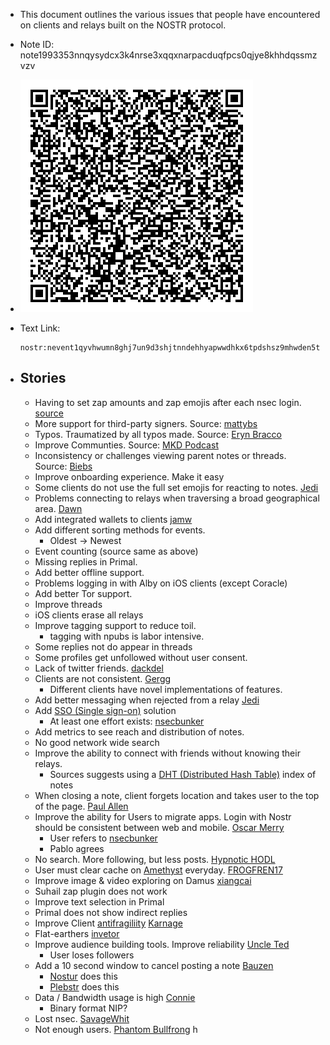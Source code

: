 - This document outlines the various issues that people have encountered on clients and relays built on the NOSTR protocol.
- Note ID: note1993353nnqysydcx3k4nrse3xqqxnarpacduqfpcs0qjye8khhdqssmzvzv
- ![nostr-horror-stories.png](./assets/nostr-horror-stories.png)
- Text Link:
  ```
  nostr:nevent1qyvhwumn8ghj7un9d3shjtnndehhyapwwdhkx6tpdshsz9mhwden5te0wfjkccte9ec8y6tdv9kzumn9wshsz9nhwden5te0wfjkccte9ehx7um5wghxuet59uq3xamnwvaz7tmsw4e8qmr9wpskwtn9wvhszrnhwden5te0dehhxtnvdakz7qg4waehxw309aex2mrp0yhxgctdw4eju6t09uq3wamnwvaz7tmjv4kxz7fwdehhxarj9e3xzmny9uq3vamnwvaz7tm9v3jkutnwdaehgu3wd3skuep0qywhwumn8ghj7mn0wd68ytnzd96xxmmfdejhytnnda3kjctv9uq35amnwvaz7tmwdaehgu3w0fjkyetyv4jjucmvda6kgtcqyq5kxxjxwvqjq3hq6x6kvwrxycqq605v8hphspy8zpuzgny767a5zk28ft3
  ```

- ## Stories
	- Having to set zap amounts and zap emojis after each nsec login. [source](https://nostr.band/?q=nevent1qythwumn8ghj7un9d3shjtnswf5k6ctv9ehx2ap0qyghwumn8ghj7mn0wd68ytnhd9hx2tcpz3mhxue69uhkummnw3ezud3c8qhx7un89uqjvamnwvaz7tmxw3czu6rpd35kvctc9ee8warg94skzcmgv4hzuer99ahx7um5wgq3jamnwvaz7tmsw43xc6tr9eex2mrp095kueewd9hj7qgnwaehxw309ac82unsd3jhqct89ejhxtcprdmhxue69uhhyetvv9ujummjv9hxwetsd9kxctnyv4mz7qghwaehxw309aex2mrp0yhxummnw3ezucnpdejz7qgwwaehxw309ahx7uewd3hkctcpz4mhxue69uhhyetvv9ujuerpd46hxtnfduhsqgyxwtqdxml20cgaamleeyk09khuregc5hl3vx6q4ynlkvh07tj47g3rqeth)
	- More support for third-party signers. Source: [mattybs](https://nostr.band/?q=note18jezfc73fd6rvpdjpf56w0zsx2rzjnpy4vnt0dqnwhyu6t33hwvszweac6)
	- Typos. Traumatized by all typos made. Source: [Eryn Bracco](https://nostr.band/?q=note13aecr7tp7u8xgzm9w0u0jq79kdqcfxt5nz3457j4jq9rr9cn5y5qmh69ny)
	- Improve Communties. Source: [MKD Podcast](https://nostr.band/?q=note1pad48m90f4frntd8sc5fstzz2687a4qhvhl8fkghzx5pddaxry5qn0z90l)
	- Inconsistency or challenges viewing parent notes or threads. Source: [Biebs]()
	- Improve onboarding experience. Make it easy
	- Some clients do not use the full set emojis for reacting to notes. [Jedi](https://nostr.band/?q=note1mh35v6jr5094lxd0z9ln56djjk5tm3xqhtlnnpktnpsa0v0nmkcsuevsh3)
	- Problems connecting to relays when traversing a broad geographical area. [Dawn](https://nostr.band/?q=note1wkcwhsjsf4q0kaw33arwlslljmz3fhwtrg6shdwpn4v6ewzxsh2qhqaa9k)
	- Add integrated wallets to clients [jamw](https://nostr.band/?q=note1zzrut0vjm5flwv7zdd32pd63765lgyffq4fm7hpaf6pvxkgpehxse3ue4x)
	- Add different sorting methods for events.
		- Oldest -> Newest
	- Event counting (source same as above)
	- Missing replies in Primal.
	- Add better offline support.
	- Problems logging in with Alby on iOS clients (except Coracle)
	- Add better Tor support.
	- Improve threads
	- iOS clients erase all relays
	- Improve tagging support to reduce toil.
		- tagging with npubs is labor intensive.
	- Some replies not do appear in threads
	- Some profiles get unfollowed without user consent.
	- Lack of twitter friends. [dackdel](https://nostr.band/?q=note1xzj28q2su3gapvsufpe0yzztvrcnckrlefpw30fszcgtcnemfcys3zyp6t)
	- Clients are not consistent. [Gergg](https://nostr.band/?q=note1j7u2gunxmj5zmxe00kpk877uchlmwp8rys863kly705f6395l5hqyz429p)
		- Different clients have novel implementations of features.
	- Add better messaging when rejected from a relay [Jedi](https://nostr.band/?q=note1l24p2k0jdwkmmgz29jf0hqfpuqtf8dc7uhce472weu4gv8uy7eks8m83uq)
	- Add [SSO (Single sign-on)](https://en.wikipedia.org/wiki/Single_sign-on) solution
		- At least one effort exists: [nsecbunker](https://nsecbunker.com/)
	- Add metrics to see reach and distribution of notes.
	- No good network wide search
	- Improve the ability to connect with friends without knowing their relays.
		- Sources suggests using a [DHT (Distributed Hash Table)](https://en.wikipedia.org/wiki/Distributed_hash_table) index of notes
	- When closing a note, client forgets location and takes user to the top of the page. [Paul Allen](https://nostr.band/?q=note1047d0g5yuwwau46q0cmanlv06jhpdm02tqrn0l9w5jkchzjukxfqhmue9r)
	- Improve the ability for Users to migrate apps. Login with Nostr should be consistent between web and mobile. [Oscar Merry](https://nostr.band/?q=note1y40dzcnhed5403646u2wqp0q0jnxm8f56sjq97k50vx3v0qdrrsssgnhhv)
		- User refers to [nsecbunker](https://nsecbunker.com/)
		- Pablo agrees
	- No search. More following, but less posts. [Hypnotic HODL](https://nostr.band/?q=note1qkq005glqt3pqzlcz2nlu3dns2j0lstpv276n4nrjf7hzgzez0qqytklar)
	- User must clear cache on [Amethyst](https://github.com/vitorpamplona/amethyst) everyday. [FROGFREN17](https://nostr.band/?q=note1frq89qt0c5kl47cndvg0le7eezd2der2ztehmp7zdr25hm99ny7qpzrg9e)
	- Improve image & video exploring on Damus [xiangcai](https://nostr.band/?q=note15jvrwvzm6fx3f3z606a2h9jyr5tzzj0gcdn9e5hapq270jydfuksmm6cr5)
	- Suhail zap plugin does not work
	- Improve text selection in Primal
	- Primal does not show indirect replies
	- Improve Client [antifragiliity](https://en.wikipedia.org/wiki/Antifragility) [Karnage](https://nostr.band/?q=note15uc9mlpj5rkmxa46u3ur74n20x0zuyl9c3tkt7qp2q8mk9fg3tjqtpcvve)
	- Flat-earthers [invetor](https://nostr.band/?q=note123ee2r8cdc9mfkq3dmsp5zlpjqm5jdkay5llev0gd9pnypzcvzzsg4ptj4)
	- Improve audience building tools. Improve reliability [Uncle Ted](https://nostr.band/?q=note15yk002uwqfu4evdqnhud0nfxa00pxtws9mv38p5lrhg29txs2qmqg7xl9k)
		- User loses followers
	- Add a 10 second window to cancel posting a note [Bauzen](https://nostr.band/?q=note12ffq29mye5jekrn7r2pra0y627ar4jnudpnzs7la068cgq4v076qp25524)
		- [Nostur](https://nostur.com/) does this
		- [Plebstr](https://plebstr.com/) does this
	- Data / Bandwidth usage is high [Connie](https://nostr.band/?q=note1ka4s6fn2xv2fsa4xwh8kzruqkaqugyvcaqk72vnlryrc2xy0vuasrfcxe0)
		- Binary format NIP?
	- Lost nsec. [SavageWhit](https://nostr.band/?q=note1yf9djks03ruqcrtw940wseftqjgl8rwkm4rmacq6xacxl9k6l7yqh29nf8)
	- Not enough users. [Phantom Bullfrong](https://nostr.band/?q=note19huqqc0m63a829d0z5xfk6w53qfhwje00lcmhwn0hupvamd39erq5vt9uc)
h
